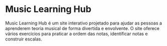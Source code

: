# Music Learning Hub

Music Learning Hub é um site interativo projetado para ajudar as pessoas a aprenderem teoria musical de forma divertida e envolvente. O site oferece vários exercícios para praticar a ordem das notas, identificar notas e construir escalas.
